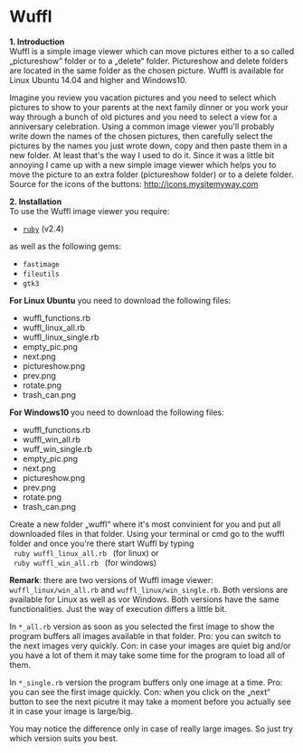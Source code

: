 # Wuffl
<strong> 1. Introduction </strong>  
Wuffl is a simple image viewer which can move pictures either to a so called „pictureshow“ folder or to a „delete“ folder. Pictureshow and delete folders are located in the same folder as the chosen picture. Wuffl is available for Linux Ubuntu 14.04 and higher and Windows10.  

Imagine you review you vacation pictures and you need to select which pictures to show to your parents at the next family dinner or you work your way through a bunch of old pictures and you need to select a view for a anniversary celebration. Using a common image viewer you'll probably write down the names of the chosen pictures, then carefully select the pictures by the names you just wrote down, copy and then paste them in a new folder. At least that's the way I used to do it. Since it was a little bit annoying I came up with a new simple image viewer which helps you to move the picture to an extra folder (pictureshow folder) or to a delete folder.  
Source for the icons of the buttons: http://icons.mysitemyway.com  

<strong> 2. Installation </strong>  
To use the Wuffl image viewer you require:
<ul>
  <li> <a href="https://www.ruby-lang.org/en/downloads/"><code>ruby</code></a> (v2.4)
</ul>
as well as the following gems:  
<ul>
  <li><code>fastimage</code>
  <li><code>fileutils</code>
  <li><code>gtk3</code>
</ul>  
<strong>For Linux Ubuntu</strong> you need to download the following files:
<ul>
  <li>wuffl_functions.rb
  <li>wuffl_linux_all.rb
  <li>wuffl_linux_single.rb
  <li>empty_pic.png
  <li>next.png
  <li>pictureshow.png
  <li>prev.png
  <li>rotate.png
  <li>trash_can.png
</ul>

<strong>For Windows10 </strong> you need to download the following files:<ul>
  <li>wuffl_functions.rb
  <li>wuffl_win_all.rb
  <li>wuff_win_single.rb
  <li>empty_pic.png
  <li>next.png
  <li>pictureshow.png
  <li>prev.png
  <li>rotate.png
  <li>trash_can.png
</ul>

Create a new folder „wuffl“ where it's most convinient for you and put all downloaded files in that folder.
Using your terminal or cmd go to the wuffl folder and once you're there start Wuffl by typing  
<code> ruby wuffl_linux_all.rb </code> (for linux) or  
<code> ruby wuffl_win_all.rb </code> (for windows)

__Remark__: there are two versions of Wuffl image viewer: <code> wuffl_linux/win_all.rb</code> and <code>wuffl_linux/win_single.rb</code>. Both versions are available for Linux as well as vor Windows. Both versions have the same functionalities. Just the way of execution differs a little bit.
 
In <code>*_all.rb</code> version as soon as you selected the first image to show the program buffers all images available in that folder.  Pro: you can switch to the next images very quickly. Con: in case your images are quiet big and/or you have a lot of them it may take some time for the program to load all of them. 

In <code>*_single.rb</code> version the program buffers only one image at a time. Pro: you can see the first image quickly. Con: when you click on the „next“ button to see the next picutre it may take a moment before you actually see it in case your image is large/big.   

You may notice the difference only in case of really large images. So just try which version suits you best.

